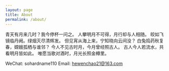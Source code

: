 ```yaml
---
layout: page
title: About
permalink: /about/
---
```


青天有月来几时？我今停杯一问之。
人攀明月不可得，月行却与人相随。
皎如飞镜临丹阙。绿烟灭尽清辉发。
但见宵从海上来，宁知晓向云间没？
白兔捣药秋复春，嫦娥孤栖与谁邻？
今人不见古时月，今月曾经照古人。
古人今人若流水，共看明月皆如此。
唯愿当歌对酒时，月光长照金樽里。

WeChat: sohardname110
Email: hewenchao21@163.com
